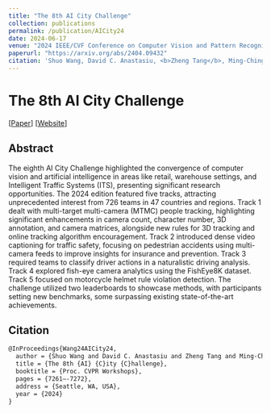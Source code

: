 ```yaml
---
title: "The 8th AI City Challenge"
collection: publications
permalink: /publication/AICity24
date: 2024-06-17
venue: "2024 IEEE/CVF Conference on Computer Vision and Pattern Recognition - 8th AI City Challenge Workshop"
paperurl: "https://arxiv.org/abs/2404.09432"
citation: 'Shuo Wang, David C. Anastasiu, <b>Zheng Tang</b>, Ming-Ching Chang, Yue Yao, Liang Zheng, Mohammed Shaiqur Rahman, Meenakshi S. Arya, Anuj Sharma, Pranamesh Chakraborty, Sanjita Prajapati, Quan Kong, Norimasa Kobori, Munkhjargal Gochoo, Munkh-Erdene Otgonbold, Ganzorig Batnasan, Fady Alnajjar, Ping-Yang Chen, Jun-Wei Hsieh, Xunlei Wu, Sameer Satish Pusegaonkar, Yizhou Wang, Sujit Biswas and Rama Chellappa. "The 8th AI City Challenge". <i>Proceedings of 2024 IEEE/CVF Conference on Computer Vision and Pattern Recognition Workshops (CVPRW 2024)</i>. 2024.'
---
```


# The 8th AI City Challenge

[<a href="http://arxiv.org/abs/2404.09432">Paper</a>]
[<a href="https://www.aicitychallenge.org/">Website</a>]

## Abstract
The eighth AI City Challenge highlighted the convergence of computer vision and artificial intelligence in areas like retail, warehouse settings, and Intelligent Traffic Systems (ITS), presenting significant research opportunities. The 2024 edition featured five tracks, attracting unprecedented interest from 726 teams in 47 countries and regions. Track 1 dealt with multi-target multi-camera (MTMC) people tracking, highlighting significant enhancements in camera count, character number, 3D annotation, and camera matrices, alongside new rules for 3D tracking and online tracking algorithm encouragement. Track 2 introduced dense video captioning for traffic safety, focusing on pedestrian accidents using multi-camera feeds to improve insights for insurance and prevention. Track 3 required teams to classify driver actions in a naturalistic driving analysis. Track 4 explored fish-eye camera analytics using the FishEye8K dataset. Track 5 focused on motorcycle helmet rule violation detection. The challenge utilized two leaderboards to showcase methods, with participants setting new benchmarks, some surpassing existing state-of-the-art achievements.

## Citation
```latex
@InProceedings{Wang24AICity24,  
  author = {Shuo Wang and David C. Anastasiu and Zheng Tang and Ming-Ching Chang and Yue Yao and Liang Zheng and Mohammed Shaiqur Rahman and Meenakshi S. Arya and Anuj Sharma and Pranamesh Chakraborty and Sanjita Prajapati and Quan Kong and Norimasa Kobori and Munkhjargal Gochoo and Munkh-Erdene Otgonbold and Ganzorig Batnasan and Fady Alnajjar and Ping-Yang Chen and Jun-Wei Hsieh and Xunlei Wu and Sameer Satish Pusegaonkar and Yizhou Wang and Sujit Biswas and Rama Chellappa},  
  title = {The 8th {AI} {C}ity {C}hallenge},  
  booktitle = {Proc. CVPR Workshops},  
  pages = {7261–-7272},  
  address = {Seattle, WA, USA},  
  year = {2024}  
}
